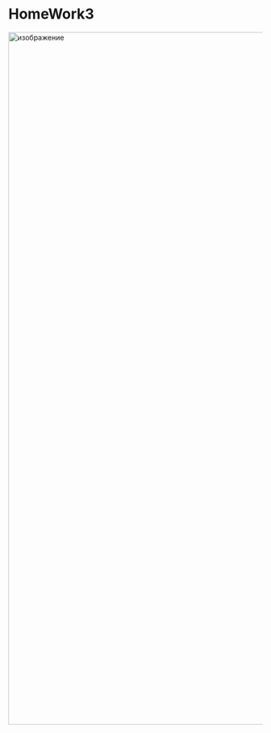 # HomeWork3
<img width="1745" height="1371" alt="изображение" src="https://github.com/user-attachments/assets/d002e836-c13e-40eb-a81b-4b87c273a527" />


